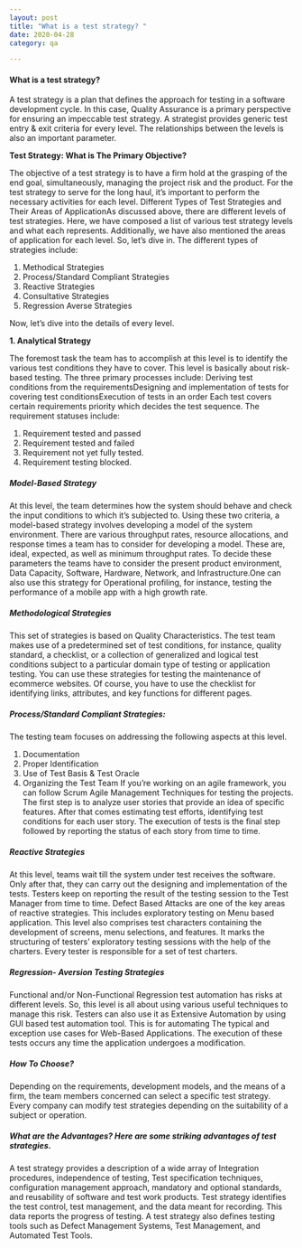 ```yaml
---
layout: post
title: "What is a test strategy? "
date: 2020-04-28
category: qa

---
```

#### What is a test strategy?

A test strategy is a plan that defines the approach for testing in a software development cycle. In this case, Quality Assurance is a primary perspective for ensuring an impeccable test strategy. A strategist provides generic test entry & exit criteria for every level. The relationships between the levels is also an important parameter. 

**Test Strategy: What is The Primary Objective?**

The objective of a test strategy is to have a firm hold at the grasping of the end goal, simultaneously, managing the project risk and the product. For the test strategy to serve for the long haul, it’s important to perform the necessary activities for each level. Different Types of Test Strategies and Their Areas of ApplicationAs discussed above, there are different levels of test strategies. Here, we have composed a list of various test strategy levels and what each represents. Additionally, we have also mentioned the areas of application for each level. So, let’s dive in. The different types of strategies include:

1. Methodical Strategies
2. Process/Standard Compliant Strategies
3. Reactive Strategies
4. Consultative Strategies
5. Regression Averse Strategies
 
Now, let’s dive into the details of every level. 

**1. Analytical Strategy**

The foremost task the team has to accomplish at this level is to identify the various test conditions they have to cover. This level is basically about risk-based testing. The three primary processes include: Deriving test conditions from the requirementsDesigning and implementation of tests for covering test conditionsExecution of tests in an order Each test covers certain requirements priority which decides the test sequence. The requirement statuses include:

1. Requirement tested and passed
2. Requirement tested and failed
3. Requirement not yet fully tested.
4. Requirement testing blocked.

##### Model-Based Strategy

At this level, the team determines how the system should behave and check the input conditions to which it’s subjected to. Using these two criteria, a model-based strategy involves developing a model of the system environment. There are various throughput rates, resource allocations, and response times a team has to consider for developing a model. These are, ideal, expected, as well as minimum throughput rates. To decide these parameters the teams have to consider the present product environment, Data Capacity, Software, Hardware, Network, and Infrastructure.One can also use this strategy for Operational profiling, for instance, testing the performance of a mobile app with a high growth rate. 

##### Methodological Strategies

This set of strategies is based on Quality Characteristics. The test team makes use of a predetermined set of test conditions, for instance, quality standard, a checklist, or a collection of generalized and logical test conditions subject to a particular domain type of testing or application testing. You can use these strategies for testing the maintenance of ecommerce websites. Of course, you have to use the checklist for identifying links, attributes, and key functions for different pages. 

##### Process/Standard Compliant Strategies:

The testing team focuses on addressing the following aspects at this level.

1. Documentation
2. Proper Identification
3. Use of Test Basis & Test Oracle
4. Organizing the Test Team
If you’re working on an agile framework, you can follow Scrum Agile Management Techniques for testing the projects. The first step is to analyze user stories that provide an idea of specific features. After that comes estimating test efforts, identifying test conditions for each user story. The execution of tests is the final step followed by reporting the status of each story from time to time. 

##### Reactive Strategies

At this level, teams wait till the system under test receives the software. Only after that, they can carry out the designing and implementation of the tests. Testers keep on reporting the result of the testing session to the Test Manager from time to time. Defect Based Attacks are one of the key areas of reactive strategies. This includes exploratory testing on Menu based application. This level also comprises test characters containing the development of screens, menu selections, and features. It marks the structuring of testers’ exploratory testing sessions with the help of the charters. Every tester is responsible for a set of test charters. 

##### Regression- Aversion Testing Strategies

Functional and/or Non-Functional Regression test automation has risks at different levels. So, this level is all about using various useful techniques to manage this risk. Testers can also use it as Extensive Automation by using GUI based test automation tool. This is for automating The typical and exception use cases for Web-Based Applications. The execution of these tests occurs any time the application undergoes a modification.

##### How To Choose?

Depending on the requirements, development models, and the means of a firm, the team members concerned can select a specific test strategy. Every company can modify test strategies depending on the suitability of a subject or operation. 

##### What are the Advantages? Here are some striking advantages of test strategies.

A test strategy provides a description of a wide array of Integration procedures, independence of testing, Test specification techniques, configuration management approach, mandatory and optional standards, and reusability of software and test work products.
Test strategy identifies the test control, test management, and the data meant for recording. This data reports the progress of testing.
A test strategy also defines testing tools such as Defect Management Systems, Test Management, and Automated Test Tools.